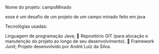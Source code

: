 Nome do projeto: campoMinado

esse é um desafio de um projeto de um campo minado feito em java


Tecnolôgias usadas:

 Linguagem de programação Java;
 Repositório GIT (para alocação e manutenção do projeto ao longo de seu 
desenvolvimento).
 Framework Junit;
Projeto desenvolvido por André Luiz da Silva. 